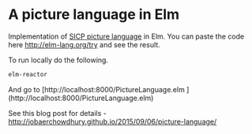 # A picture language in Elm 

Implementation of [SICP picture language](https://mitpress.mit.edu/sicp/full-text/sicp/book/node36.html) in Elm. You can paste the code here http://elm-lang.org/try and see the result. 

To run locally do the following. 

```bash
elm-reactor
```

And go to [http://localhost:8000/PictureLanguage.elm ] (http://localhost:8000/PictureLanguage.elm) 

See this blog post for details - http://jobaerchowdhury.github.io/2015/09/06/picture-language/
